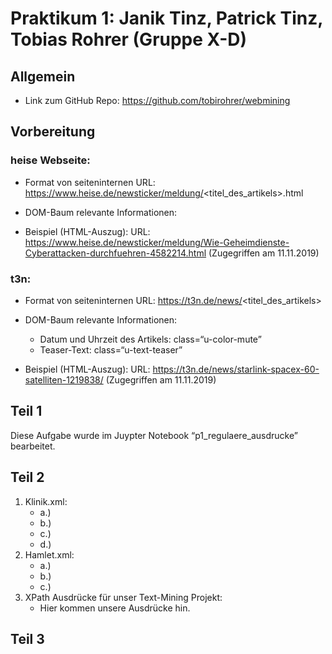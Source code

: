 # Praktikum 1: Janik Tinz, Patrick Tinz, Tobias Rohrer (Gruppe X-D)

## Allgemein
* Link zum GitHub Repo: https://github.com/tobirohrer/webmining 
## Vorbereitung 
### heise Webseite:
* Format von seiteninternen URL:
https://www.heise.de/newsticker/meldung/<titel_des_artikels>.html

* DOM-Baum relevante Informationen:

* Beispiel (HTML-Auszug):
URL: https://www.heise.de/newsticker/meldung/Wie-Geheimdienste-Cyberattacken-durchfuehren-4582214.html (Zugegriffen am 11.11.2019)


### t3n:
* Format von seiteninternen URL:
https://t3n.de/news/<titel_des_artikels>

* DOM-Baum relevante Informationen:
    * Datum und Uhrzeit des Artikels: class=“u-color-mute”  
    * Teaser-Text: class=“u-text-teaser”

* Beispiel (HTML-Auszug):
URL: https://t3n.de/news/starlink-spacex-60-satelliten-1219838/ (Zugegriffen am 11.11.2019)

## Teil 1
Diese Aufgabe wurde im Juypter Notebook “p1_regulaere_ausdrucke” bearbeitet. 

## Teil 2
1. Klinik.xml:
    * a.)
    * b.)
    * c.)
    * d.)
2. Hamlet.xml:
    * a.)
    * b.)
    * c.)
3. XPath Ausdrücke für unser Text-Mining Projekt:   
    * Hier kommen unsere Ausdrücke hin.

## Teil 3

